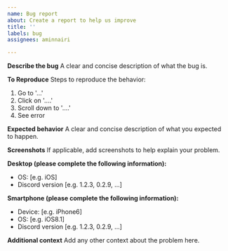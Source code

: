```yaml
---
name: Bug report
about: Create a report to help us improve
title: ''
labels: bug
assignees: aminnairi

---
```


**Describe the bug**
A clear and concise description of what the bug is.

**To Reproduce**
Steps to reproduce the behavior:
1. Go to '...'
2. Click on '....'
3. Scroll down to '....'
4. See error

**Expected behavior**
A clear and concise description of what you expected to happen.

**Screenshots**
If applicable, add screenshots to help explain your problem.

**Desktop (please complete the following information):**
 - OS: [e.g. iOS]
 - Discord version [e.g. 1.2.3, 0.2.9, ...]

**Smartphone (please complete the following information):**
 - Device: [e.g. iPhone6]
 - OS: [e.g. iOS8.1]
 - Discord version [e.g. 1.2.3, 0.2.9, ...]

**Additional context**
Add any other context about the problem here.
